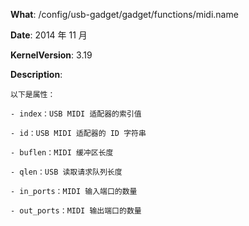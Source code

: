 **What**: /config/usb-gadget/gadget/functions/midi.name

**Date**: 2014 年 11 月

**KernelVersion**: 3.19

**Description**:

    以下是属性：

    - index：USB MIDI 适配器的索引值

    - id：USB MIDI 适配器的 ID 字符串

    - buflen：MIDI 缓冲区长度

    - qlen：USB 读取请求队列长度

    - in_ports：MIDI 输入端口的数量

    - out_ports：MIDI 输出端口的数量